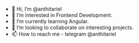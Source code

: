 - 👋 Hi, I’m @anthitariel
- 👀 I’m interested in Frontend Development.
- 🌱 I’m currently learning Angular.
- 💞️ I’m looking to collaborate on interesting projects.
- 📫 How to reach me - telegram @anthitariel

<!---
anthitariel/anthitariel is a ✨ special ✨ repository because its `README.md` (this file) appears on your GitHub profile.
You can click the Preview link to take a look at your changes.
--->
